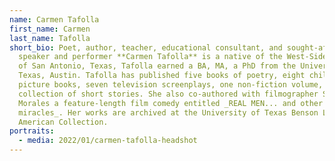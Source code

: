 ```yaml
---
name: Carmen Tafolla
first_name: Carmen
last_name: Tafolla
short_bio: Poet, author, teacher, educational consultant, and sought-after
  speaker and performer **Carmen Tafolla** is a native of the West-Side barrios
  of San Antonio, Texas, Tafolla earned a BA, MA, a PhD from the University of
  Texas, Austin. Tafolla has published five books of poetry, eight children’s
  picture books, seven television screenplays, one non-fiction volume, and a
  collection of short stories. She also co-authored with filmographer Sylvia
  Morales a feature-length film comedy entitled _REAL MEN... and other
  miracles_. Her works are archived at the University of Texas Benson Latin
  American Collection.
portraits:
  - media: 2022/01/carmen-tafolla-headshot
---
```

